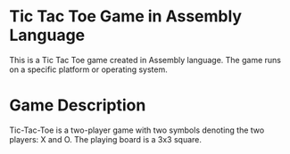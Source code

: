 # Tic Tac Toe Game in Assembly Language
This is a Tic Tac Toe game created in Assembly language. The game runs on a specific platform or operating system.

# Game Description
Tic-Tac-Toe is a two-player game with two symbols denoting the two players: X and O. The playing board is a 3x3 square.
